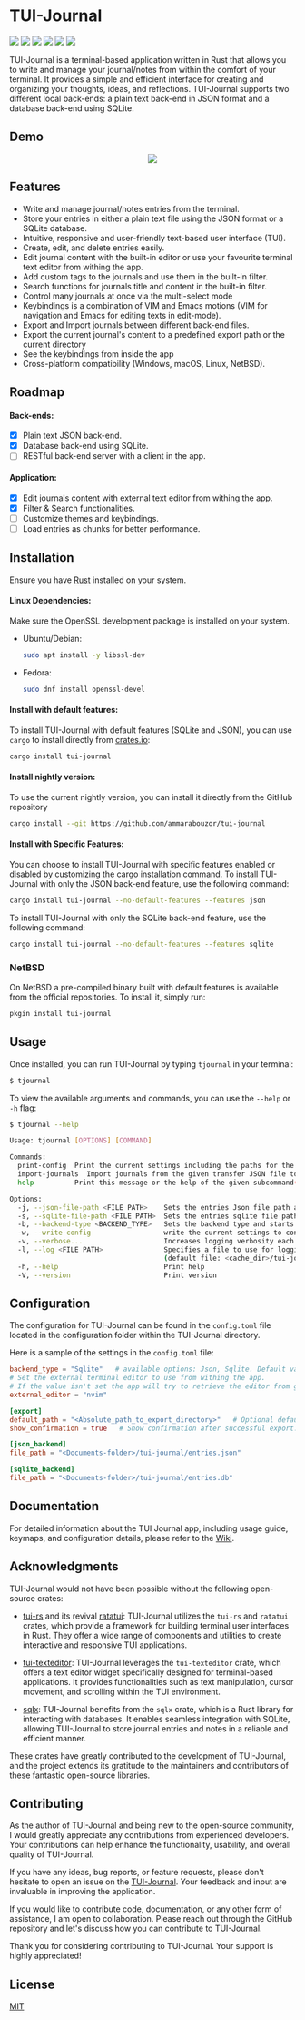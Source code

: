 <!----------------------------------------------------------------------------->

[ci]:  https://github.com/AmmarAbouZor/tui-journal/workflows/CI/badge.svg
[ci-url]:  https://github.com/AmmarAbouZor/tui-journal/workflows/CI
[crates-io]:  https://img.shields.io/crates/v/tui-journal
[crates-io-url]:  https://crates.io/crates/tui-journal
[docs-rs]:  https://docs.rs/tui-journal/badge.svg
[docs-rs-url]:  https://docs.rs/tui-journal
[downloads]:  https://img.shields.io/crates/d/tui-journal
[lcns]:  https://img.shields.io/github/license/AmmarAbouZor/tui-journal
[lst]:  https://img.shields.io/github/last-commit/AmmarAbouZor/tui-journal
[repository]:  https://github.com/AmmarAbouZor/tui-journal

<!----------------------------------------------------------------------------->

# TUI-Journal

[![][ci]][ci-url]
[![][crates-io]][crates-io-url]
[![][docs-rs]][docs-rs-url]
[![][downloads]][crates-io-url]
[![][lst]][repository]
[![][lcns]][repository]

TUI-Journal is a terminal-based application written in Rust that allows you to write and manage your journal/notes from within the comfort of your terminal. It provides a simple and efficient interface for creating and organizing your thoughts, ideas, and reflections. TUI-Journal supports two different local back-ends: a plain text back-end in JSON format and a database back-end using SQLite. 

## Demo
<p align="center">
   <img src="assets/demo.gif">
</p>

## Features

- Write and manage journal/notes entries from the terminal.
- Store your entries in either a plain text file using the JSON format or a SQLite database.
- Intuitive, responsive and user-friendly text-based user interface (TUI).
- Create, edit, and delete entries easily.
- Edit journal content with the built-in editor or use your favourite terminal text editor from withing the app.
- Add custom tags to the journals and use them in the built-in filter.
- Search functions for journals title and content in the built-in filter.
- Control many journals at once via the multi-select mode
- Keybindings is a combination of VIM and Emacs motions (VIM for navigation and Emacs for editing texts in edit-mode).
- Export and Import journals between different back-end files.
- Export the current journal's content to a predefined export path or the current directory 
- See the keybindings from inside the app
- Cross-platform compatibility (Windows, macOS, Linux, NetBSD).

## Roadmap

#### Back-ends:
- [x]  Plain text JSON back-end.
- [x]  Database back-end using SQLite.
- [ ]  RESTful back-end server with a client in the app.
#### Application:
- [x]  Edit journals content with external text editor from withing the app.
- [x]  Filter & Search functionalities.
- [ ]  Customize themes and keybindings.
- [ ]  Load entries as chunks for better performance.
## Installation

Ensure you have [Rust](https://www.rust-lang.org/tools/install) installed on your system.

#### Linux Dependencies:

Make sure the OpenSSL development package is installed on your system.

- Ubuntu/Debian:
   ```bash
   sudo apt install -y libssl-dev 
   ```
- Fedora:
    ```bash
    sudo dnf install openssl-devel
    ```

#### Install with default features:


To install TUI-Journal with default features (SQLite and JSON), you can use `cargo` to install directly from [crates.io](https://crates.io/crates/tui-journal):

```bash
cargo install tui-journal
```

#### Install nightly version:
To use the current nightly version, you can install it directly from the GitHub repository

```bash
cargo install --git https://github.com/ammarabouzor/tui-journal
```

#### Install with Specific Features:

You can choose to install TUI-Journal with specific features enabled or disabled by customizing the cargo installation command. To install TUI-Journal with only the JSON back-end feature, use the following command:

```bash
cargo install tui-journal --no-default-features --features json
```

To install TUI-Journal with only the SQLite back-end feature, use the following command:

```bash
cargo install tui-journal --no-default-features --features sqlite
```

### NetBSD

On NetBSD a pre-compiled binary built with default features is available from the official repositories. To install it, simply run:

```bash
pkgin install tui-journal
```
    
## Usage

Once installed, you can run TUI-Journal by typing `tjournal` in your terminal:

```bash
$ tjournal
```

To view the available arguments and commands, you can use the `--help` or `-h` flag:

```bash
$ tjournal --help

Usage: tjournal [OPTIONS] [COMMAND]

Commands:
  print-config  Print the current settings including the paths for the backend files [aliases: pc]
  import-journals  Import journals from the given transfer JSON file to the current back-end file [aliases: imj]
  help          Print this message or the help of the given subcommand(s)

Options:
  -j, --json-file-path <FILE PATH>    Sets the entries Json file path and starts using it
  -s, --sqlite-file-path <FILE PATH>  Sets the entries sqlite file path and starts using it
  -b, --backend-type <BACKEND_TYPE>   Sets the backend type and starts using it [possible values: json, sqlite]
  -w, --write-config                  write the current settings to config file (this will rewrite the whole config file)
  -v, --verbose...                    Increases logging verbosity each use for up to 3 times
  -l, --log <FILE PATH>               Specifies a file to use for logging
                                      (default file: <cache_dir>/tui-journal/tui-journal.log)
  -h, --help                          Print help
  -V, --version                       Print version
```

## Configuration

The configuration for TUI-Journal can be found in the `config.toml` file located in the configuration folder within the TUI-Journal directory.

Here is a sample of the settings in the `config.toml` file:

```toml
backend_type = "Sqlite"   # available options: Json, Sqlite. Default value: Sqlite.
# Set the external terminal editor to use from withing the app.
# If the value isn't set the app will try to retrieve the editor from git global configurations then It'll try with the environment varialbes VISUAL, EDITOR then it'll fallback to vi.  
external_editor = "nvim"

[export]
default_path = "<Absolute_path_to_export_directory>"   # Optional default path to export multiple journals or a single journal's content. Falls back to the current directory if not specified.
show_confirmation = true   # Show confirmation after successful export.

[json_backend]
file_path = "<Documents-folder>/tui-journal/entries.json"

[sqlite_backend]
file_path = "<Documents-folder>/tui-journal/entries.db"
```

## Documentation

For detailed information about the TUI Journal app, including usage guide, keymaps, and configuration details, please refer to the [Wiki](https://github.com/AmmarAbouZor/tui-journal/wiki).


## Acknowledgments

TUI-Journal would not have been possible without the following open-source crates:

- [tui-rs](https://crates.io/crates/tui-rs) and its revival [ratatui](https://github.com/tui-rs-revival/ratatui): TUI-Journal utilizes the `tui-rs` and `ratatui` crates, which provide a framework for building terminal user interfaces in Rust. They offer a wide range of components and utilities to create interactive and responsive TUI applications.

- [tui-texteditor](https://crates.io/crates/tui-texteditor): TUI-Journal leverages the `tui-texteditor` crate, which offers a text editor widget specifically designed for terminal-based applications. It provides functionalities such as text manipulation, cursor movement, and scrolling within the TUI environment.

- [sqlx](https://crates.io/crates/sqlx): TUI-Journal benefits from the `sqlx` crate, which is a Rust library for interacting with databases. It enables seamless integration with SQLite, allowing TUI-Journal to store journal entries and notes in a reliable and efficient manner.

These crates have greatly contributed to the development of TUI-Journal, and the project extends its gratitude to the maintainers and contributors of these fantastic open-source libraries.
## Contributing

As the author of TUI-Journal and being new to the open-source community, I would greatly appreciate any contributions from experienced developers. Your contributions can help enhance the functionality, usability, and overall quality of TUI-Journal.

If you have any ideas, bug reports, or feature requests, please don't hesitate to open an issue on the [TUI-Journal](https://github.com/ammarabouzor/tui-journal/issues). Your feedback and input are invaluable in improving the application.

If you would like to contribute code, documentation, or any other form of assistance, I am open to collaboration. Please reach out through the GitHub repository and let's discuss how you can contribute to TUI-Journal.

Thank you for considering contributing to TUI-Journal. Your support is highly appreciated!
## License

[MIT](https://choosealicense.com/licenses/mit/)

